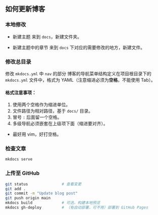 
## 如何更新博客

### 本地修改

* 新建主题
  来到 `docs`，新建文件夹。

* 新建主题中的章节
  来到 `docs` 下对应的需要修改的地方，新建文件。

### 修改总目录

修改 `mkdocs.yml` 中 `nav` 的部分
博客的导航菜单结构定义在项目根目录下的 `mkdocs.yml` 文件中，格式为 YAML（注意缩进必须为**空格**，不能使用 Tab）。

#### 格式注意事项：

1. 使用两个空格作为缩进单位。
2. 文件路径为相对路径，基于 `docs/` 目录。
3. 冒号 `:` 后面留一个空格。
4. 多级导航必须嵌套在上级项下面（缩进要对齐）。

* 最好用 vim，好打空格。

### 检查文章

```bash
mkdocs serve
```

### 上传至 GitHub

```bash
git status               # 查看变更
git add .               
git commit -m "Update blog post"
git push origin main
mkdocs build             # 可选，构建本地预览
mkdocs gh-deploy         # （有自动部署，可不用）部署到 GitHub Pages
```



